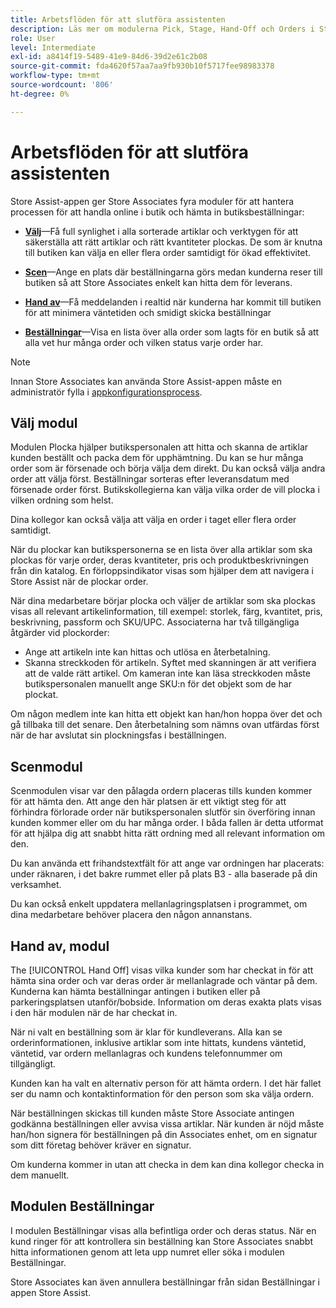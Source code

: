 ```yaml
---
title: Arbetsflöden för att slutföra assistenten
description: Läs mer om modulerna Pick, Stage, Hand-Off och Orders i Store Assist App. Dessa moduler möjliggör arbetsflödet från början till slut för BOPIS-beställningar. Store Associates använder dessa moduler för att hantera och leverera butiksupphämtningsorder till kunder.
role: User
level: Intermediate
exl-id: a8414f19-5489-41e9-84d6-39d2e61c2b08
source-git-commit: fda4620f57aa7aa9fb930b10f5717fee98983378
workflow-type: tm+mt
source-wordcount: '806'
ht-degree: 0%

---
```


# Arbetsflöden för att slutföra assistenten

Store Assist-appen ger Store Associates fyra moduler för att hantera processen för att handla online i butik och hämta in butiksbeställningar:

- **[Välj](#pick-module)**—Få full synlighet i alla sorterade artiklar och verktygen för att säkerställa att rätt artiklar och rätt kvantiteter plockas. De som är knutna till butiken kan välja en eller flera order samtidigt för ökad effektivitet.

- **[Scen](#stage-module)**—Ange en plats där beställningarna görs medan kunderna reser till butiken så att Store Associates enkelt kan hitta dem för leverans.

- **[Hand av](#hand-off-module)**—Få meddelanden i realtid när kunderna har kommit till butiken för att minimera väntetiden och smidigt skicka beställningar

- **[Beställningar](#orders-module)**—Visa en lista över alla order som lagts för en butik så att alla vet hur många order och vilken status varje order har.

>[!NOTE]
>
>Innan Store Associates kan använda Store Assist-appen måste en administratör fylla i [appkonfigurationsprocess](app-setup.md).

## Välj modul

Modulen Plocka hjälper butikspersonalen att hitta och skanna de artiklar kunden beställt och packa dem för upphämtning. Du kan se hur många order som är försenade och börja välja dem direkt. Du kan också välja andra order att välja först. Beställningar sorteras efter leveransdatum med försenade order först. Butikskollegierna kan välja vilka order de vill plocka i vilken ordning som helst.

Dina kollegor kan också välja att välja en order i taget eller flera order samtidigt.

När du plockar kan butikspersonerna se en lista över alla artiklar som ska plockas för varje order, deras kvantiteter, pris och produktbeskrivningen från din katalog. En förloppsindikator visas som hjälper dem att navigera i Store Assist när de plockar order.

När dina medarbetare börjar plocka och väljer de artiklar som ska plockas visas all relevant artikelinformation, till exempel: storlek, färg, kvantitet, pris, beskrivning, passform och SKU/UPC. Associaterna har två tillgängliga åtgärder vid plockorder:

- Ange att artikeln inte kan hittas och utlösa en återbetalning.
- Skanna streckkoden för artikeln. Syftet med skanningen är att verifiera att de valde rätt artikel. Om kameran inte kan läsa streckkoden måste butikspersonalen manuellt ange SKU:n för det objekt som de har plockat.

Om någon medlem inte kan hitta ett objekt kan han/hon hoppa över det och gå tillbaka till det senare.  Den återbetalning som nämns ovan utfärdas först när de har avslutat sin plockningsfas i beställningen.

## Scenmodul

Scenmodulen visar var den pålagda ordern placeras tills kunden kommer för att hämta den. Att ange den här platsen är ett viktigt steg för att förhindra förlorade order när butikspersonalen slutför sin överföring innan kunden kommer eller om du har många order. I båda fallen är detta utformat för att hjälpa dig att snabbt hitta rätt ordning med all relevant information om den.

Du kan använda ett frihandstextfält för att ange var ordningen har placerats: under räknaren, i det bakre rummet eller på plats B3 - alla baserade på din verksamhet.

Du kan också enkelt uppdatera mellanlagringsplatsen i programmet, om dina medarbetare behöver placera den någon annanstans.

## Hand av, modul

The [!UICONTROL Hand Off] visas vilka kunder som har checkat in för att hämta sina order och var deras order är mellanlagrade och väntar på dem. Kunderna kan hämta beställningar antingen i butiken eller på parkeringsplatsen utanför/bobside. Information om deras exakta plats visas i den här modulen när de har checkat in.

När ni valt en beställning som är klar för kundleverans. Alla kan se orderinformationen, inklusive artiklar som inte hittats, kundens väntetid, väntetid, var ordern mellanlagras och kundens telefonnummer om tillgängligt.

Kunden kan ha valt en alternativ person för att hämta ordern. I det här fallet ser du namn och kontaktinformation för den person som ska välja ordern.

När beställningen skickas till kunden måste Store Associate antingen godkänna beställningen eller avvisa vissa artiklar. När kunden är nöjd måste han/hon signera för beställningen på din Associates enhet, om en signatur som ditt företag behöver kräver en signatur.

Om kunderna kommer in utan att checka in dem kan dina kollegor checka in dem manuellt.

## Modulen Beställningar

I modulen Beställningar visas alla befintliga order och deras status. När en kund ringer för att kontrollera sin beställning kan Store Associates snabbt hitta informationen genom att leta upp numret eller söka i modulen Beställningar.

Store Associates kan även annullera beställningar från sidan Beställningar i appen Store Assist.
